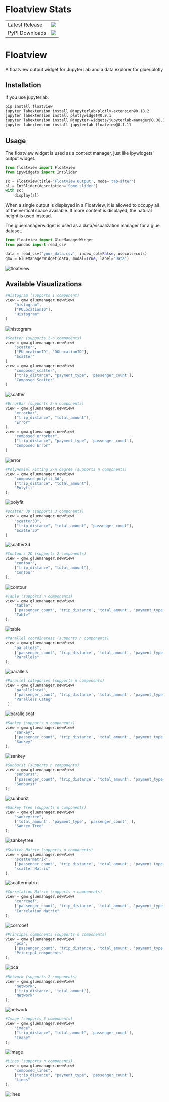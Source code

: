 # Floatview Stats

<table>
    <tr>
        <td>Latest Release</td>
        <td>
            <a href="https://pypi.org/project/floatview/"/>
            <img src="https://badge.fury.io/py/floatview.svg"/>
        </td>
    </tr>
    <tr>
        <td>PyPI Downloads</td>
        <td>
            <a href="https://pepy.tech/project/floatview"/>
            <img src="https://pepy.tech/badge/floatview/month"/>
        </td>
    </tr>
</table>

# Floatview

A floatview output widget for JupyterLab and a data explorer for glue/iplotly

## Installation

If you use jupyterlab:

```bash
pip install floatview
jupyter labextension install @jupyterlab/plotly-extension@0.18.2
jupyter labextension install plotlywidget@0.9.1
jupyter labextension install @jupyter-widgets/jupyterlab-manager@0.38.1
jupyter labextension install jupyterlab-floatview@0.1.11
```

## Usage

The floatview widget is used as a context manager, just like ipywidgets' output
widget.

```python
from floatview import Floatview
from ipywidgets import IntSlider

sc = Floatview(title='Floatview Output', mode='tab-after')
sl = IntSlider(description='Some slider')
with sc:
    display(sl)
```


When a single output is displayed in a Floatview, it is allowed to occupy all of
the vertical space available. If more content is displayed, the natural height
is used instead.

The gluemanagerwidget is used as a data/visualization manager for a glue dataset.

```python
from floatview import GlueManagerWidget
from pandas import read_csv

data = read_csv('your_data.csv', index_col=False, usecols=cols)
gmw = GlueManagerWidget(data, modal=True, label="Data")
```

![floatview](floatview.png)



## Available Visualizations
```python
#Histogram (supports 1 component)
view = gmw.gluemanager.newView(
    "histogram", 
    ["PULocationID"], 
    "Histogram"
)
```
![histogram](histogram.png)

```python
#Scatter (supports 2-n components)
view = gmw.gluemanager.newView(
    "scatter", 
    ["PULocationID", "DOLocationID"], 
    "Scatter"
)
view = gmw.gluemanager.newView(
    "composed_scatter", 
    ["trip_distance", "payment_type", 'passenger_count'],
    "Composed Scatter"
)
```

![scatter](scatter.png)

```python
#ErrorBar (supports 2-n components)
view = gmw.gluemanager.newView(
    "errorbar", 
    ["trip_distance", "total_amount"],
    "Error"
)
view = gmw.gluemanager.newView(
    "composed_errorbar", 
    ["trip_distance", "payment_type", 'passenger_count'], 
    "Composed Error"
)
```
![error](error.png)


```python 
#Polynomial Fitting 2-n degree (supports n components)
view = gmw.gluemanager.newView(
    "composed_polyfit_3d", 
    ["trip_distance", "total_amount"], 
    "Polyfit"
);
```
![polyfit](polyfit.png)

```python 
#scatter 3D (supports 3 components)
view = gmw.gluemanager.newView(
    "scatter3D", 
    ["trip_distance", "total_amount", "passenger_count"],
    "Scatter3D"
)
```
![scatter3d](scatter3d.png)

```python 
#Contours 2D (supports 2 components)
view = gmw.gluemanager.newView(
    "contour", 
    ["trip_distance", "total_amount"],
    "Contour"
);
```
![contour](contour.png)

```python 
#Table (supports n components)
view = gmw.gluemanager.newView(
    "table", 
    ['passenger_count', 'trip_distance', 'total_amount', 'payment_type'],
    "Table"
);
```
![table](table.png)

```python 
#Parallel coordinatess (supports n components)
view = gmw.gluemanager.newView(
    "parallels", 
    ['passenger_count', 'trip_distance', 'total_amount', 'payment_type'],
    "Parallels"
);
```
![parallels](parallels.png)

```python 
#Parallel categories (supports n components)
view = gmw.gluemanager.newView(
    "parallelscat", 
    ['passenger_count', 'trip_distance', 'total_amount', 'payment_type'],
    "Parallels Categ"
 );
```
![parallelscat](parallelscat.png)

```python 
#Sankey (supports n components)
view = gmw.gluemanager.newView(
    "sankey", 
    ['passenger_count', 'trip_distance', 'total_amount', 'payment_type'],
    "Sankey"
);
```
![sankey](sankey.png)

```python 
#Sunburst (supports n components)
view = gmw.gluemanager.newView(
    "sunburst", 
    ['passenger_count', 'trip_distance', 'total_amount', 'payment_type'], 
    "Sunburst"
);
```
![sunburst](sunburst.png)

```python 
#Sankey Tree (supports n components)
view = gmw.gluemanager.newView(
    "sankeytree", 
    ['total_amount', 'payment_type', 'passenger_count', ], 
    "Sankey Tree"
);
```
![sankeytree](sankeytree.png)

```python 
#Scatter Matrix (supports n components)
view = gmw.gluemanager.newView(
    "scattermatrix", 
    ['passenger_count', 'trip_distance', 'total_amount', 'payment_type'],
    "scatter Matrix"
);
```
![scattermatrix](scattermatrix.png)

```python 
#Correlation Matrix (supports n components)
view = gmw.gluemanager.newView(
    "corrcoef", 
    ['passenger_count', 'trip_distance', 'total_amount', 'payment_type'], 
    "Correlation Matrix"
);
```
![corrcoef](corrcoef.png)

```python 
#Principal components (supports n components)
view = gmw.gluemanager.newView(
    "pca", 
    ['passenger_count', 'trip_distance', 'total_amount', 'payment_type'], 
    "Principal components"
);
```
![pca](pca.png)


```python 
#Network (supports 2 components)
view = gmw.gluemanager.newView(
    "network", 
    ['trip_distance', 'total_amount'], 
    "Network"
);
```
![network](network.png)


```python 
#Image (supports 3 components)
view = gmw.gluemanager.newView(
    "image", 
    ["trip_distance", "total_amount", 'passenger_count'], 
    "Image"
);
```
![image](image.png)


```python 
#Lines (supports n components)
view = gmw.gluemanager.newView(
    "composed_lines", 
    ["trip_distance", "payment_type", 'passenger_count'],
    "Lines"
);
```
![lines](lines.png)

